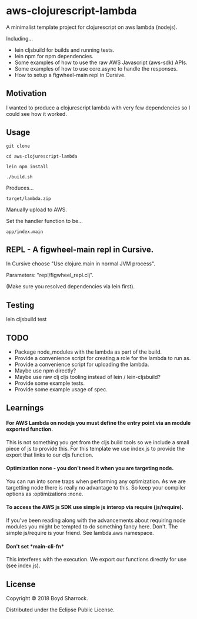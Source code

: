 # aws-clojurescript-lambda

A minimalist template project for clojurescript on aws lambda (nodejs).

Including...

- lein cljsbuild for builds and running tests.
- lein npm for npm dependencies.
- Some examples of how to use the raw AWS Javascript (aws-sdk) APIs.
- Some examples of how to use core.async to handle the responses.
- How to setup a figwheel-main repl in Cursive.

## Motivation

I wanted to produce a clojurescript lambda with very few dependencies so I could see how it worked. 

## Usage

```
git clone

cd aws-clojurescript-lambda

lein npm install

./build.sh
```

Produces... 

```
target/lambda.zip
```

Manually upload to AWS.

Set the handler function to be...

```
app/index.main
```

## REPL - A figwheel-main repl in Cursive.

In Cursive choose "Use clojure.main in normal JVM process".

Parameters: "repl/figwheel_repl.clj".

(Make sure you resolved dependencies via lein first).

## Testing

lein cljsbuild test

## TODO

- Package node_modules with the lambda as part of the build.
- Provide a convenience script for creating a role for the lambda to run as.
- Provide a convenience script for uploading the lambda.
- Maybe use npm directly?
- Maybe use raw clj cljs tooling instead of lein / lein-cljsbuild?
- Provide some example tests.
- Provide some example usage of spec.

## Learnings

#### For AWS Lambda on nodejs you must define the entry point via an module exported function.

This is not something you get from the cljs build tools so we include a small piece of js to provide this. 
For this template we use index.js to provide the export that links to our cljs function.

#### Optimization none - you don't need it when you are targeting node.

You can run into some traps when performing any optimization. As we are targetting node there is 
really no advantage to this. So keep your compiler options as :optimizations :none.

#### To access the AWS js SDK use simple js interop via require (js/require).

If you've been reading along with the advancements about requiring node modules you might be tempted
to do something fancy here.  Don't. The simple js/require is your friend. See lambda.aws namespace.

#### Don't set \*main-cli-fn\* 

This interferes with the execution. We export our functions directly for use (see index.js).


## License

Copyright © 2018 Boyd Sharrock.

Distributed under the Eclipse Public License.
